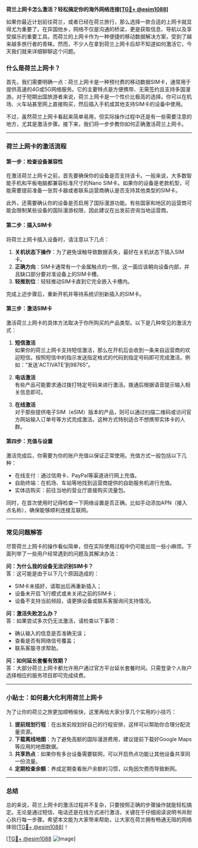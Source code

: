 **荷兰上网卡怎么激活？轻松搞定你的海外网络连接[[TG💪+ @esim1088](https://t.me/s/esim1088)]**

如果你最近计划前往荷兰，或者已经在荷兰旅行，那么选择一款合适的上网卡就显得尤为重要了。在异国他乡，网络不仅是沟通的桥梁，更是获取信息、导航以及享受娱乐的重要工具。而荷兰的上网卡作为一种便捷的移动数据解决方案，受到了越来越多旅行者的青睐。然而，不少人在拿到荷兰上网卡后却不知道如何激活它，今天我们就来详细聊聊这个问题。

### 什么是荷兰上网卡？

首先，我们需要明确一点：荷兰上网卡是一种预付费的移动数据SIM卡，通常用于提供高速的4G或5G网络服务。它的主要特点是方便携带、无需签约且支持多国漫游。对于短期出国旅游者来说，荷兰上网卡是一个性价比极高的选择。你可以在机场、火车站甚至网上直接购买，然后插入手机或其他支持SIM卡的设备中使用。

不过，虽然荷兰上网卡看起来简单易用，但实际操作过程中还是有一些需要注意的地方，尤其是激活步骤。接下来，我们将一步步教你如何正确激活荷兰上网卡。

---

### 荷兰上网卡的激活流程

#### 第一步：检查设备兼容性

在激活荷兰上网卡之前，首先要确保你的设备是否支持该卡。一般来说，大多数智能手机和平板电脑都兼容标准尺寸的Nano SIM卡。如果你的设备是老款机型，可能需要提前准备一张剪卡器或者联系运营商确认是否支持其他类型的SIM卡。

此外，还需要确认你的设备是否启用了国际漫游功能。有些国家和地区的运营商可能会限制某些设备的国际漫游权限，因此建议在出发前咨询当地运营商。

#### 第二步：插入SIM卡

将荷兰上网卡插入设备时，请注意以下几点：

1. **关机状态下操作**：为了避免误触导致数据丢失，最好在关机状态下插入SIM卡。
2. **正确方向**：SIM卡通常有一个金属触点的一侧，这一面应该朝向设备内部，并且缺口部分要对准设备上的SIM卡槽。
3. **轻推到位**：轻轻推动SIM卡直到它完全嵌入卡槽内。

完成上述步骤后，重新开机并等待系统识别新插入的SIM卡。

#### 第三步：激活SIM卡

激活荷兰上网卡的具体方法取决于你所购买的产品类型。以下是几种常见的激活方式：

1. **短信激活**  
   如果你的荷兰上网卡支持短信激活，那么在开机后会收到一条来自运营商的欢迎短信。按照短信中的指示发送指定格式的代码到指定号码即可完成激活。例如：“发送‘ACTIVATE’到98765”。

2. **电话激活**  
   有些产品可能要求通过拨打特定号码来进行激活。拨通后根据语音提示输入相关信息即可。

3. **在线激活**  
   对于那些提供电子SIM（eSIM）版本的产品，则可以通过扫描二维码或访问官方网站输入订单号等方式完成激活。这种方式特别适合不想携带实体卡的人群。

#### 第四步：充值与设置

激活完成后，你需要为你的账户充值以保证正常使用。充值方式一般包括以下几种：

- 在线支付：通过信用卡、PayPal等渠道进行网上充值。
- 自助终端：在机场、车站等地找到运营商提供的自助服务机进行充值。
- 实体店购买：前往当地的营业厅直接购买流量包。

同时，在首次使用时记得检查一下网络设置是否正确。比如手动添加APN（接入点名称），确保能够顺利连接互联网。

---

### 常见问题解答

尽管荷兰上网卡的操作看似简单，但在实际使用过程中仍可能出现一些小麻烦。下面列举了一些用户经常遇到的问题及其解决办法：

**问：为什么我的设备无法识别SIM卡？**  
答：这可能是由于以下几个原因造成的：
- SIM卡未插好，请取出后再重新插入；
- 设备未开启飞行模式或未关闭之前的SIM卡；
- 设备不支持当前频段，请更换设备或联系客服询问支持情况。

**问：激活失败怎么办？**  
答：如果尝试多次仍无法激活，请检查以下事项：
- 确认输入的信息是否准确无误；
- 查看是否有网络信号覆盖；
- 联系客服寻求帮助。

**问：如何延长套餐有效期？**  
答：大部分荷兰上网卡都允许用户通过官方平台延长套餐时间。只需登录个人账户选择相应的服务项目即可完成续费。

---

### 小贴士：如何最大化利用荷兰上网卡

为了让你的荷兰之旅更加顺畅愉快，这里再给大家分享几个实用的小技巧：

1. **提前规划行程**：在出发前规划好自己的行程安排，这样可以帮助你合理分配流量资源。
2. **下载离线地图**：为了避免高额的国际漫游费用，建议提前下载好Google Maps等应用的地图数据。
3. **共享热点**：如果你有多台设备需要联网，可以开启热点功能让其他设备共享同一份流量。
4. **定期检查余额**：养成定期查看账户余额的习惯，以免因欠费而导致断网。

---

### 总结

总的来说，荷兰上网卡的激活过程并不复杂，只要按照正确的步骤操作就能轻松搞定。无论是通过短信、电话还是在线方式进行激活，关键在于仔细阅读说明书并耐心执行每一步骤。希望本文能为大家带来帮助，让大家在荷兰拥有畅通无阻的网络体验[[TG💪+ @esim1088](https://t.me/s/esim1088)]！

[[TG💪+ @esim1088](https://t.me/s/esim1088) ![Image](https://i.postimg.cc/4NQfJmqS/Snipaste-2025-05-13-00-14-12.png)]